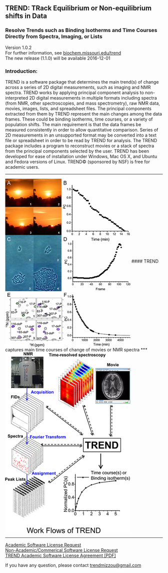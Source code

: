 ## TREND: TRack Equilibrium or Non-equilibrium shifts in Data
### Resolve Trends such as Binding Isotherms and Time Courses Directly from Spectra, Imaging, or Lists
Version 1.0.2  
For further information, see 
[biochem.missouri.edu/trend](http://biochem.missouri.edu/trend)  
The new release (1.1.0) will be available 2016-12-01  
### Introduction:
TREND is a software package that determines the main trend(s) of change across a series of 2D
digital measurements, such as imaging and NMR spectra. TREND works by applying principal component
analysis to non-interpreted 2D digital measurements in multiple formats including spectra (from
NMR, other spectroscopies, and mass spectrometry), raw NMR data, movies, images, lists, and
spreadsheet files. The principal components extracted from them by TREND represent the main
changes among the data frames. These could be binding isotherms, time courses, or a variety of
population shifts. The main requirement is that the data frames be measured consistently in order
to allow quantitative comparison. Series of 2D measurements in an unsupported format may be
converted into a text file or spreadsheet in order to be read by TREND for analysis. The TREND
package includes a program to reconstruct movies or a stack of spectra from the principal
components selected by the user. TREND has been developed for ease of installation under Windows,
Mac OS X, and Ubuntu and Fedora versions of Linux. TREND© (sponsored by NSF) is free for academic
users.
___


<img src="./png/kinetics_small.png" width="400" alt="main time course" align="middle">   
#### TREND captures main time courses of change of movies or NMR spectra  
***
<img src="./png/workflow_small.png" width="400" alt="workflow" align="middle">  


___  

[Academic Software License Request](http://biochem.missouri.edu/trend/academic_request.php)  
[Non-Academic/Commerical Software License Request](http://biochem.missouri.edu/trend/commerical_request.php)  
[TREND Academic Software License Agreement [PDF]](http://biochem.missouri.edu/trend/docs/TREND_LicenseAgreement.pdf)  

If you have any question, please contact <trendmizzou@gmail.com>
